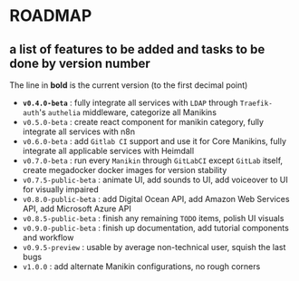 # ROADMAP

## a list of features to be added and tasks to be done by version number

The line in **bold** is the current version (to the first decimal point)

- **`v0.4.0-beta`** : fully integrate all services with `LDAP` through `Traefik-auth`'s `authelia` middleware, categorize all Manikins
- `v0.5.0-beta` : create react component for manikin category, fully integrate all services with n8n
- `v0.6.0-beta` :  add `Gitlab CI` support and use it for Core Manikins, fully integrate all applicable services with Heimdall
- `v0.7.0-beta` : run every `Manikin` through `GitLabCI` except `GitLab` itself, create megadocker docker images for version stability
- `v0.7.5-public-beta` : animate UI, add sounds to UI, add voiceover to UI for visually impaired
- `v0.8.0-public-beta` : add Digital Ocean API, add Amazon Web Services API, add Microsoft Azure API
- `v0.8.5-public-beta` : finish any remaining `TODO` items, polish UI visuals
- `v0.9.0-public-beta` : finish up documentation, add tutorial components and workflow
- `v0.9.5-preview` : usable by average non-technical user, squish the last bugs
- `v1.0.0` : add alternate Manikin configurations, no rough corners
